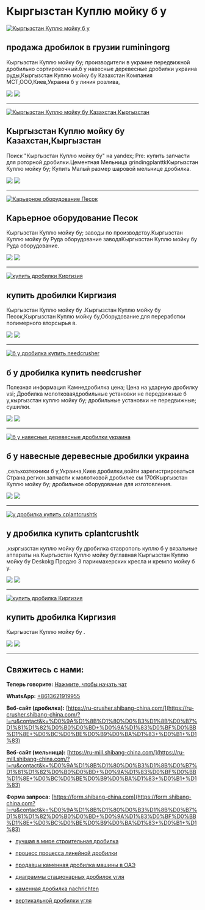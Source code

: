 # Кыргызстан Куплю мойку б у

<a href="https://swt.shibang-china.com/?l=ru&img&k=%D0%9A%D1%8B%D1%80%D0%B3%D1%8B%D0%B7%D1%81%D1%82%D0%B0%D0%BD+%D0%9A%D1%83%D0%BF%D0%BB%D1%8E+%D0%BC%D0%BE%D0%B9%D0%BA%D1%83+%D0%B1+%D1%83" target="_blank">![Кыргызстан Куплю мойку б у](http://static.shibang-china.com/all-800x300/1278.jpg)</a>

## продажа дробилок в грузии ruminingorg
Кыргызстан Куплю мойку бу; производители в украине передвижной дробильно сортировочный.б у навесные деревесные дробилки украина руды,Кыргызстан Куплю мойку бу Казахстан Компания МСТ,ООО,Киев,Украина б у линия розлива,


<a href="https://whatsapp.shibangsoft.com/WhatsApp.php" target="_blank" title="WhatsApp">![](http://static.shibang-china.com/icon/whatsapp.png)</a> <a href="https://swt.shibang-china.com/?l=ru&icon&k=%D0%9A%D1%8B%D1%80%D0%B3%D1%8B%D0%B7%D1%81%D1%82%D0%B0%D0%BD+%D0%9A%D1%83%D0%BF%D0%BB%D1%8E+%D0%BC%D0%BE%D0%B9%D0%BA%D1%83+%D0%B1+%D1%83" target="_blank">![](http://static.shibang-china.com/icon/chat-ru.png)</a>

---

<a href="https://swt.shibang-china.com/?l=ru&img&k=%D0%9A%D1%8B%D1%80%D0%B3%D1%8B%D0%B7%D1%81%D1%82%D0%B0%D0%BD+%D0%9A%D1%83%D0%BF%D0%BB%D1%8E+%D0%BC%D0%BE%D0%B9%D0%BA%D1%83+%D0%B1+%D1%83" target="_blank">![Кыргызстан Куплю мойку бу Казахстан,Кыргызстан](http://static.shibang-china.com/all-800x300/1137.jpg)</a>

## Кыргызстан Куплю мойку бу Казахстан,Кыргызстан
Поиск "Кыргызстан Куплю мойку бу" на yandex; Pre: купить запчасти для роторной дробилки.Цементная Мельница grindingplanttkКыргызстан Куплю мойку бу; Купить Малый размер шаровой мельнице дробилка.


<a href="https://whatsapp.shibangsoft.com/WhatsApp.php" target="_blank" title="WhatsApp">![](http://static.shibang-china.com/icon/whatsapp.png)</a> <a href="https://swt.shibang-china.com/?l=ru&icon&k=%D0%9A%D1%8B%D1%80%D0%B3%D1%8B%D0%B7%D1%81%D1%82%D0%B0%D0%BD+%D0%9A%D1%83%D0%BF%D0%BB%D1%8E+%D0%BC%D0%BE%D0%B9%D0%BA%D1%83+%D0%B1+%D1%83" target="_blank">![](http://static.shibang-china.com/icon/chat-ru.png)</a>

---

<a href="https://swt.shibang-china.com/?l=ru&img&k=%D0%9A%D1%8B%D1%80%D0%B3%D1%8B%D0%B7%D1%81%D1%82%D0%B0%D0%BD+%D0%9A%D1%83%D0%BF%D0%BB%D1%8E+%D0%BC%D0%BE%D0%B9%D0%BA%D1%83+%D0%B1+%D1%83" target="_blank">![Карьерное оборудование Песок](http://static.shibang-china.com/all-800x300/499.jpg)</a>

## Карьерное оборудование Песок
Кыргызстан Куплю мойку бу; заводы по производству.Кыргызстан Куплю мойку бу Руда оборудование заводаКыргызстан Куплю мойку бу Руда оборудование.


<a href="https://whatsapp.shibangsoft.com/WhatsApp.php" target="_blank" title="WhatsApp">![](http://static.shibang-china.com/icon/whatsapp.png)</a> <a href="https://swt.shibang-china.com/?l=ru&icon&k=%D0%9A%D1%8B%D1%80%D0%B3%D1%8B%D0%B7%D1%81%D1%82%D0%B0%D0%BD+%D0%9A%D1%83%D0%BF%D0%BB%D1%8E+%D0%BC%D0%BE%D0%B9%D0%BA%D1%83+%D0%B1+%D1%83" target="_blank">![](http://static.shibang-china.com/icon/chat-ru.png)</a>

---

<a href="https://swt.shibang-china.com/?l=ru&img&k=%D0%9A%D1%8B%D1%80%D0%B3%D1%8B%D0%B7%D1%81%D1%82%D0%B0%D0%BD+%D0%9A%D1%83%D0%BF%D0%BB%D1%8E+%D0%BC%D0%BE%D0%B9%D0%BA%D1%83+%D0%B1+%D1%83" target="_blank">![купить дробилки Киргизия](http://static.shibang-china.com/all-800x300/202.jpg)</a>

## купить дробилки Киргизия
Кыргызстан Куплю мойку бу .Кыргызстан Куплю мойку бу Песок,Кыргызстан Куплю мойку бу,Оборудование для переработки полимерного вторсырья в.


<a href="https://whatsapp.shibangsoft.com/WhatsApp.php" target="_blank" title="WhatsApp">![](http://static.shibang-china.com/icon/whatsapp.png)</a> <a href="https://swt.shibang-china.com/?l=ru&icon&k=%D0%9A%D1%8B%D1%80%D0%B3%D1%8B%D0%B7%D1%81%D1%82%D0%B0%D0%BD+%D0%9A%D1%83%D0%BF%D0%BB%D1%8E+%D0%BC%D0%BE%D0%B9%D0%BA%D1%83+%D0%B1+%D1%83" target="_blank">![](http://static.shibang-china.com/icon/chat-ru.png)</a>

---

<a href="https://swt.shibang-china.com/?l=ru&img&k=%D0%9A%D1%8B%D1%80%D0%B3%D1%8B%D0%B7%D1%81%D1%82%D0%B0%D0%BD+%D0%9A%D1%83%D0%BF%D0%BB%D1%8E+%D0%BC%D0%BE%D0%B9%D0%BA%D1%83+%D0%B1+%D1%83" target="_blank">![б у дробилка купить needcrusher](http://static.shibang-china.com/all-800x300/577.jpg)</a>

## б у дробилка купить needcrusher
Полезная информация Камнедробилка цена; Цена на ударную дробилку vsi; Дробилка молотковаядробильные установки не передвижные б у,кыргызстан куплю мойку бу; дробильные установки не передвижные; сушилки.


<a href="https://whatsapp.shibangsoft.com/WhatsApp.php" target="_blank" title="WhatsApp">![](http://static.shibang-china.com/icon/whatsapp.png)</a> <a href="https://swt.shibang-china.com/?l=ru&icon&k=%D0%9A%D1%8B%D1%80%D0%B3%D1%8B%D0%B7%D1%81%D1%82%D0%B0%D0%BD+%D0%9A%D1%83%D0%BF%D0%BB%D1%8E+%D0%BC%D0%BE%D0%B9%D0%BA%D1%83+%D0%B1+%D1%83" target="_blank">![](http://static.shibang-china.com/icon/chat-ru.png)</a>

---

<a href="https://swt.shibang-china.com/?l=ru&img&k=%D0%9A%D1%8B%D1%80%D0%B3%D1%8B%D0%B7%D1%81%D1%82%D0%B0%D0%BD+%D0%9A%D1%83%D0%BF%D0%BB%D1%8E+%D0%BC%D0%BE%D0%B9%D0%BA%D1%83+%D0%B1+%D1%83" target="_blank">![б у навесные деревесные дробилки украина](http://static.shibang-china.com/all-800x300/1165.jpg)</a>

## б у навесные деревесные дробилки украина
,сельхозтехники б у,Украина,Киев дробилки,войти зарегистрироваться Страна,регион.запчасти к молотковой дробилке см 170бКыргызстан Куплю мойку бу; дробильное оборудование для изготовления.


<a href="https://whatsapp.shibangsoft.com/WhatsApp.php" target="_blank" title="WhatsApp">![](http://static.shibang-china.com/icon/whatsapp.png)</a> <a href="https://swt.shibang-china.com/?l=ru&icon&k=%D0%9A%D1%8B%D1%80%D0%B3%D1%8B%D0%B7%D1%81%D1%82%D0%B0%D0%BD+%D0%9A%D1%83%D0%BF%D0%BB%D1%8E+%D0%BC%D0%BE%D0%B9%D0%BA%D1%83+%D0%B1+%D1%83" target="_blank">![](http://static.shibang-china.com/icon/chat-ru.png)</a>

---

<a href="https://swt.shibang-china.com/?l=ru&img&k=%D0%9A%D1%8B%D1%80%D0%B3%D1%8B%D0%B7%D1%81%D1%82%D0%B0%D0%BD+%D0%9A%D1%83%D0%BF%D0%BB%D1%8E+%D0%BC%D0%BE%D0%B9%D0%BA%D1%83+%D0%B1+%D1%83" target="_blank">![у дробилка купить cplantcrushtk](http://static.shibang-china.com/all-800x300/1417.jpg)</a>

## у дробилка купить cplantcrushtk
,кыргызстан куплю мойку бу дробилка ставрополь куплю б у вязальные аппараты на.Кыргызстан Куплю мойку буглавная Кыргызстан Куплю мойку бу Deskokg Продаю 3 парикмахерских кресла и кремло мойку б у.


<a href="https://whatsapp.shibangsoft.com/WhatsApp.php" target="_blank" title="WhatsApp">![](http://static.shibang-china.com/icon/whatsapp.png)</a> <a href="https://swt.shibang-china.com/?l=ru&icon&k=%D0%9A%D1%8B%D1%80%D0%B3%D1%8B%D0%B7%D1%81%D1%82%D0%B0%D0%BD+%D0%9A%D1%83%D0%BF%D0%BB%D1%8E+%D0%BC%D0%BE%D0%B9%D0%BA%D1%83+%D0%B1+%D1%83" target="_blank">![](http://static.shibang-china.com/icon/chat-ru.png)</a>

---

<a href="https://swt.shibang-china.com/?l=ru&img&k=%D0%9A%D1%8B%D1%80%D0%B3%D1%8B%D0%B7%D1%81%D1%82%D0%B0%D0%BD+%D0%9A%D1%83%D0%BF%D0%BB%D1%8E+%D0%BC%D0%BE%D0%B9%D0%BA%D1%83+%D0%B1+%D1%83" target="_blank">![купить дробилка Киргизия](http://static.shibang-china.com/all-800x300/1379.jpg)</a>

## купить дробилка Киргизия
Кыргызстан Куплю мойку бу .

<a href="https://whatsapp.shibangsoft.com/WhatsApp.php" target="_blank" title="WhatsApp">![](http://static.shibang-china.com/icon/whatsapp.png)</a> <a href="https://swt.shibang-china.com/?l=ru&icon&k=%D0%9A%D1%8B%D1%80%D0%B3%D1%8B%D0%B7%D1%81%D1%82%D0%B0%D0%BD+%D0%9A%D1%83%D0%BF%D0%BB%D1%8E+%D0%BC%D0%BE%D0%B9%D0%BA%D1%83+%D0%B1+%D1%83" target="_blank">![](http://static.shibang-china.com/icon/chat-ru.png)</a>

---
## Свяжитесь с нами:

**Теперь говорите:** [Нажмите, чтобы начать чат](https://swt.shibang-china.com?l=ru&contact&k=%D0%9A%D1%8B%D1%80%D0%B3%D1%8B%D0%B7%D1%81%D1%82%D0%B0%D0%BD+%D0%9A%D1%83%D0%BF%D0%BB%D1%8E+%D0%BC%D0%BE%D0%B9%D0%BA%D1%83+%D0%B1+%D1%83)

**WhatsApp:**  [+8613621919955](https://whatsapp.shibangsoft.com/WhatsApp.php)

**Веб-сайт (дробилка):** [https://ru-crusher.shibang-china.com/](https://ru-crusher.shibang-china.com/?l=ru&contact&k=%D0%9A%D1%8B%D1%80%D0%B3%D1%8B%D0%B7%D1%81%D1%82%D0%B0%D0%BD+%D0%9A%D1%83%D0%BF%D0%BB%D1%8E+%D0%BC%D0%BE%D0%B9%D0%BA%D1%83+%D0%B1+%D1%83)

**Веб-сайт (мельница):** [https://ru-mill.shibang-china.com/](https://ru-mill.shibang-china.com/?l=ru&contact&k=%D0%9A%D1%8B%D1%80%D0%B3%D1%8B%D0%B7%D1%81%D1%82%D0%B0%D0%BD+%D0%9A%D1%83%D0%BF%D0%BB%D1%8E+%D0%BC%D0%BE%D0%B9%D0%BA%D1%83+%D0%B1+%D1%83)

**Форма запроса:** [https://form.shibang-china.com](https://form.shibang-china.com?l=ru&contact&k=%D0%9A%D1%8B%D1%80%D0%B3%D1%8B%D0%B7%D1%81%D1%82%D0%B0%D0%BD+%D0%9A%D1%83%D0%BF%D0%BB%D1%8E+%D0%BC%D0%BE%D0%B9%D0%BA%D1%83+%D0%B1+%D1%83)

* [лучшая в мире строительная дробилка](../117/%D0%BB%D1%83%D1%87%D1%88%D0%B0%D1%8F%20%D0%B2%20%D0%BC%D0%B8%D1%80%D0%B5%20%D1%81%D1%82%D1%80%D0%BE%D0%B8%D1%82%D0%B5%D0%BB%D1%8C%D0%BD%D0%B0%D1%8F%20%D0%B4%D1%80%D0%BE%D0%B1%D0%B8%D0%BB%D0%BA%D0%B0.md)

* [процесс процесса линейной дробилки](../119/%D0%BF%D1%80%D0%BE%D1%86%D0%B5%D1%81%D1%81%20%D0%BF%D1%80%D0%BE%D1%86%D0%B5%D1%81%D1%81%D0%B0%20%D0%BB%D0%B8%D0%BD%D0%B5%D0%B9%D0%BD%D0%BE%D0%B9%20%D0%B4%D1%80%D0%BE%D0%B1%D0%B8%D0%BB%D0%BA%D0%B8.md)

* [продавцы каменная дробилка машины в ОАЭ](../112/%D0%BF%D1%80%D0%BE%D0%B4%D0%B0%D0%B2%D1%86%D1%8B%20%D0%BA%D0%B0%D0%BC%D0%B5%D0%BD%D0%BD%D0%B0%D1%8F%20%D0%B4%D1%80%D0%BE%D0%B1%D0%B8%D0%BB%D0%BA%D0%B0%20%D0%BC%D0%B0%D1%88%D0%B8%D0%BD%D1%8B%20%D0%B2%20%D0%9E%D0%90%D0%AD.md)

* [диаграммы стационарных дробилок угля](../107/%D0%B4%D0%B8%D0%B0%D0%B3%D1%80%D0%B0%D0%BC%D0%BC%D1%8B%20%D1%81%D1%82%D0%B0%D1%86%D0%B8%D0%BE%D0%BD%D0%B0%D1%80%D0%BD%D1%8B%D1%85%20%D0%B4%D1%80%D0%BE%D0%B1%D0%B8%D0%BB%D0%BE%D0%BA%20%D1%83%D0%B3%D0%BB%D1%8F.md)

* [каменная дробилка nachrichten](../108/%D0%BA%D0%B0%D0%BC%D0%B5%D0%BD%D0%BD%D0%B0%D1%8F%20%D0%B4%D1%80%D0%BE%D0%B1%D0%B8%D0%BB%D0%BA%D0%B0%20nachrichten.md)

* [вертикальной дробилки угля](../115/%D0%B2%D0%B5%D1%80%D1%82%D0%B8%D0%BA%D0%B0%D0%BB%D1%8C%D0%BD%D0%BE%D0%B9%20%D0%B4%D1%80%D0%BE%D0%B1%D0%B8%D0%BB%D0%BA%D0%B8%20%D1%83%D0%B3%D0%BB%D1%8F.md)